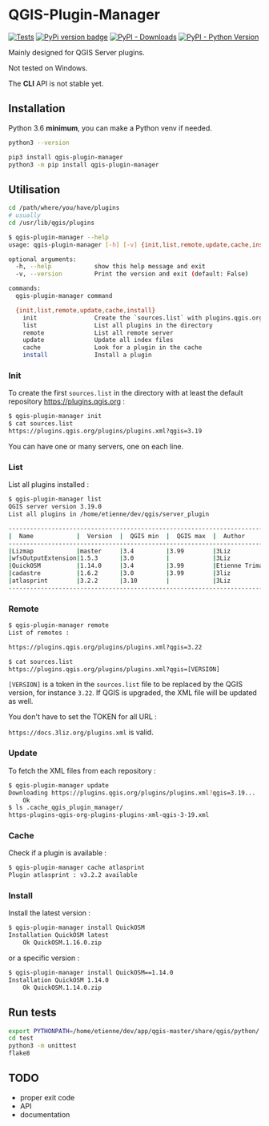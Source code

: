 # QGIS-Plugin-Manager

[![Tests](https://github.com/3liz/qgis-plugin-manager/actions/workflows/release.yml/badge.svg)](https://github.com/3liz/qgis-plugin-manager/actions/workflows/release.yml)
[![PyPi version badge](https://badgen.net/pypi/v/qgis-plugin-manager)](https://pypi.org/project/qgis-plugin-manager/)
[![PyPI - Downloads](https://img.shields.io/pypi/dm/qgis-plugin-manager)](https://pypi.org/project/qgis-plugin-manager/)
[![PyPI - Python Version](https://img.shields.io/pypi/pyversions/qgis-plugin-manager)](https://pypi.org/project/qgis-plugin-manager/)

Mainly designed for QGIS Server plugins.

Not tested on Windows.

The **CLI** API is not stable yet.

## Installation

Python 3.6 **minimum**, you can make a Python venv if needed.
```bash
python3 --version
```

```bash
pip3 install qgis-plugin-manager
python3 -m pip install qgis-plugin-manager
```

## Utilisation

```bash
cd /path/where/you/have/plugins
# usually
cd /usr/lib/qgis/plugins
```

```bash
$ qgis-plugin-manager --help
usage: qgis-plugin-manager [-h] [-v] {init,list,remote,update,cache,install} ...

optional arguments:
  -h, --help            show this help message and exit
  -v, --version         Print the version and exit (default: False)

commands:
  qgis-plugin-manager command

  {init,list,remote,update,cache,install}
    init                Create the `sources.list` with plugins.qgis.org as remote
    list                List all plugins in the directory
    remote              List all remote server
    update              Update all index files
    cache               Look for a plugin in the cache
    install             Install a plugin
```

### Init

To create the first `sources.list` in the directory with at least the default repository https://plugins.qgis.org :
```bash
$ qgis-plugin-manager init
$ cat sources.list 
https://plugins.qgis.org/plugins/plugins.xml?qgis=3.19
```

You can have one or many servers, one on each line.

### List

List all plugins installed :

```bash
$ qgis-plugin-manager list
QGIS server version 3.19.0
List all plugins in /home/etienne/dev/qgis/server_plugin

----------------------------------------------------------------------------------------
|  Name            |  Version  |  QGIS min  |  QGIS max  |  Author         |  Action ⚠       |
----------------------------------------------------------------------------------------
|Lizmap            |master     |3.4         |3.99        |3Liz             |Unkown version   |
|wfsOutputExtension|1.5.3      |3.0         |            |3Liz             |                 |
|QuickOSM          |1.14.0     |3.4         |3.99        |Etienne Trimaille|Upgrade to 1.16.0|
|cadastre          |1.6.2      |3.0         |3.99        |3liz             |                 |
|atlasprint        |3.2.2      |3.10        |            |3Liz             |                 |
----------------------------------------------------------------------------------------
```

### Remote

```bash
$ qgis-plugin-manager remote
List of remotes :

https://plugins.qgis.org/plugins/plugins.xml?qgis=3.22

$ cat sources.list 
https://plugins.qgis.org/plugins/plugins.xml?qgis=[VERSION]
```

`[VERSION]` is a token in the `sources.list` file to be replaced by the QGIS version, for instance `3.22`.
If QGIS is upgraded, the XML file will be updated as well.

You don't have to set the TOKEN for all URL : 

`https://docs.3liz.org/plugins.xml` is valid.

### Update

To fetch the XML files from each repository :

```bash
$ qgis-plugin-manager update
Downloading https://plugins.qgis.org/plugins/plugins.xml?qgis=3.19...
	Ok
$ ls .cache_qgis_plugin_manager/
https-plugins-qgis-org-plugins-plugins-xml-qgis-3-19.xml
```

### Cache

Check if a plugin is available :

```bash
$ qgis-plugin-manager cache atlasprint
Plugin atlasprint : v3.2.2 available
```

### Install

Install the latest version :
```bash
$ qgis-plugin-manager install QuickOSM
Installation QuickOSM latest
	Ok QuickOSM.1.16.0.zip
```

or a specific version :

```bash
$ qgis-plugin-manager install QuickOSM==1.14.0
Installation QuickOSM 1.14.0
	Ok QuickOSM.1.14.0.zip
```

## Run tests

```bash
export PYTHONPATH=/home/etienne/dev/app/qgis-master/share/qgis/python/:/usr/lib/python3/dist-packages/
cd test
python3 -m unittest
flake8
```

## TODO

* proper exit code
* API
* documentation
